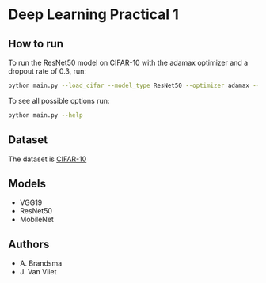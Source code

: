# Deep Learning Practical 1

## How to run

To run the ResNet50 model on CIFAR-10 with the adamax optimizer and a dropout rate of 0.3, run:
```bash
python main.py --load_cifar --model_type ResNet50 --optimizer adamax --with_dropout --dropout_rate 0.3 --epochs 200 --batch_size 16
```

To see all possible options run:
```bash
python main.py --help
```

## Dataset

The dataset is [CIFAR-10](https://en.wikipedia.org/wiki/CIFAR-10)

## Models

- VGG19
- ResNet50
- MobileNet

## Authors

- A. Brandsma
- J. Van Vliet
